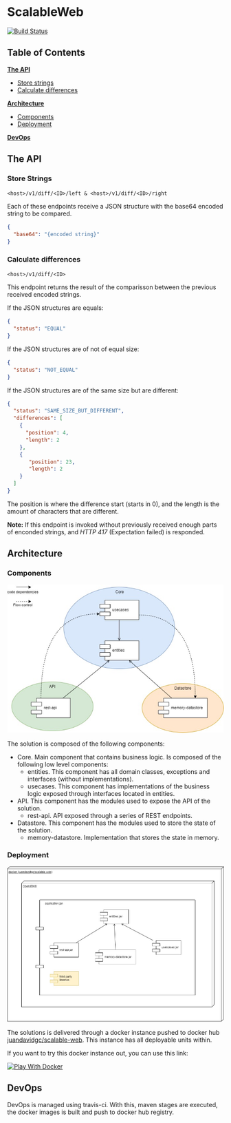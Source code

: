 # ScalableWeb

[![Build Status](https://travis-ci.com/juandavidgc/ScalableWeb.svg?branch=master)](https://travis-ci.com/juandavidgc/ScalableWeb)

## Table of Contents

**[The API](#heading--1-1)**
  * [Store strings](#Architecture)
  * [Calculate differences](#Architecture)

**[Architecture](#Architecture)**
  * [Components](#Components)
  * [Deployment](#Deployment)

**[DevOps](#DevOps)**

<div id="heading--1-1"/>

## The API

### Store Strings
```
<host>/v1/diff/<ID>/left & <host>/v1/diff/<ID>/right
```
Each of these endpoints receive a JSON structure with the base64 encoded string to be compared.

```json
{
  "base64": "{encoded string}"
}
```

### Calculate differences
```
<host>/v1/diff/<ID>
```
This endpoint returns the result of the comparisson between the previous received encoded strings.

If the JSON structures are equals:
```json
{
  "status": "EQUAL"
}
```

If the JSON structures are of not of equal size:
```json
{
  "status": "NOT_EQUAL"
}
```

If the JSON structures are of the same size but are different:
```json
{
  "status": "SAME_SIZE_BUT_DIFFERENT",
  "differences": [
    {
      "position": 4,
      "length": 2
    },
    {
       "position": 23,
       "length": 2
    }
  ]
}
```
The position is where the difference start (starts in 0), and the length is the amount of characters that are different.

**Note:** If this endpoint is invoked without previously received enough parts of enconded strings, and *HTTP 417* (Expectation failed) is responded.

## Architecture

### Components
![Components](docs/components.jpg)

The solution is composed of the following components:
 * Core. Main component that contains business logic. Is composed of the following low level components:
    * entities. This component has all domain classes, exceptions and interfaces (without implementations).
    * usecases. This component has implementations of the business logic exposed through interfaces located in entities.
 * API. This component has the modules used to expose the API of the solution.
    * rest-api. API exposed through a series of REST endpoints.
 * Datastore. This component has the modules used to store the state of the solution.
    * memory-datastore. Implementation that stores the state in memory.

### Deployment
![Deployment](docs/deployment.jpg)

The solutions is delivered through a docker instance pushed to docker hub [juandavidgc/scalable-web](https://hub.docker.com/repository/docker/juandavidgc/scalable-web).
This instance has all deployable units within.

If you want to try this docker instance out, you can use this link:

[![Play With Docker](https://github.com/play-with-docker/stacks/raw/cff22438cb4195ace27f9b15784bbb497047afa7/assets/images/button.png)](https://labs.play-with-docker.com/?stack=https://raw.githubusercontent.com/juandavidgc/ScalableWeb/master/stack.yml)

## DevOps
DevOps is managed using travis-ci. With this, maven stages are executed, the docker images is built and push to
docker hub registry.